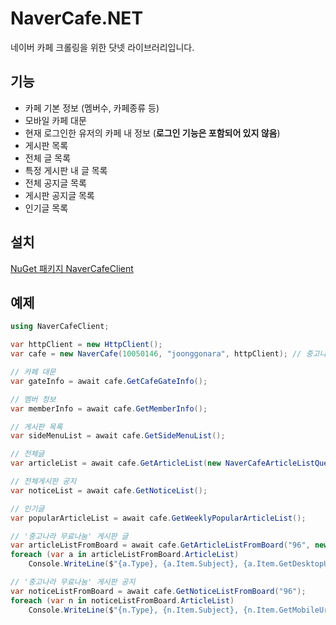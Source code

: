 # NaverCafe.NET

네이버 카페 크롤링을 위한 닷넷 라이브러리입니다.

## 기능

- 카페 기본 정보 (멤버수, 카페종류 등)
- 모바일 카페 대문
- 현재 로그인한 유저의 카페 내 정보 (**로그인 기능은 포함되어 있지 않음**)
- 게시판 목록
- 전체 글 목록
- 특정 게시판 내 글 목록
- 전체 공지글 목록
- 게시판 공지글 목록
- 인기글 목록

## 설치

[NuGet 패키지 NaverCafeClient](https://www.nuget.org/packages/NaverCafeClient)

## 예제

```csharp
using NaverCafeClient;

var httpClient = new HttpClient();
var cafe = new NaverCafe(10050146, "joonggonara", httpClient); // 중고나라

// 카페 대문
var gateInfo = await cafe.GetCafeGateInfo();

// 멤버 정보
var memberInfo = await cafe.GetMemberInfo();

// 게시판 목록
var sideMenuList = await cafe.GetSideMenuList();

// 전체글
var articleList = await cafe.GetArticleList(new NaverCafeArticleListQuery());

// 전체게시판 공지
var noticeList = await cafe.GetNoticeList();

// 인기글
var popularArticleList = await cafe.GetWeeklyPopularArticleList();

// '중고나라 무료나눔' 게시판 글
var articleListFromBoard = await cafe.GetArticleListFromBoard("96", new NaverCafeArticleListQuery());
foreach (var a in articleListFromBoard.ArticleList)
    Console.WriteLine($"{a.Type}, {a.Item.Subject}, {a.Item.GetDesktopUrl(cafe.ClubUrl)}");

// '중고나라 무료나눔' 게시판 공지
var noticeListFromBoard = await cafe.GetNoticeListFromBoard("96");
foreach (var n in noticeListFromBoard.ArticleList)
    Console.WriteLine($"{n.Type}, {n.Item.Subject}, {n.Item.GetMobileUrl()}");

```

